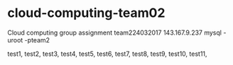 # cloud-computing-team02
Cloud computing group assignment
team224032017
143.167.9.237
mysql -uroot -pteam2

test1,
test2,
test3,
test4,
test5,
test6,
test7,
test8,
test9,
test10,
test11,
